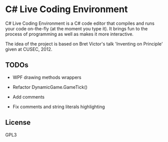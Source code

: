 ﻿# C# Live Coding Environment

C# Live Coding Environment is a C# code editor that compiles and runs your code on-the-fly (at the moment you type it). It brings fun to the process of programming as well as makes it more interactive.

The idea of the project is based on Bret Victor's talk 'Inventing on Principle' given at CUSEC, 2012.

TODOs
----
 - WPF drawing methods wrappers
 - Refactor DynamicGame.GameTick()
 - Add comments


 - Fix comments and string literals highlighting

License
----
GPL3